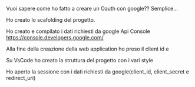 Vuoi sapere come ho fatto a creare un Oauth con google?? Semplice...

Ho creato lo scafolding del progetto.

Ho creato e compilato i dati richiesti da google Api Console
https://console.developers.google.com/

Alla fine della creazione della web application ho preso il client id e 

Su VsCode ho creato la struttura del progetto con i vari style

Ho aperto la sessione con i dati richiesti da google(client_id, client_secret e redirect_uri)

